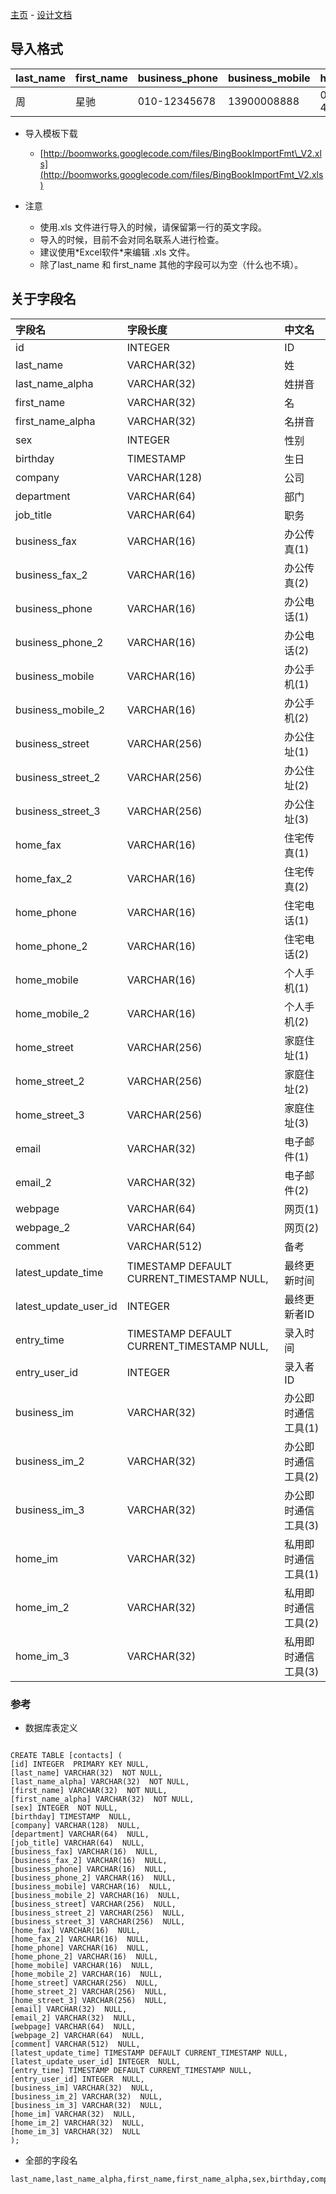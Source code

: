 [主页](BingBookCN.md) - [设计文档](BingBookSpec.md)

## 导入格式 ##

|last\_name|first\_name|business\_phone|business\_mobile|home\_phone|home\_mobile|email|
|:---------|:----------|:--------------|:---------------|:----------|:-----------|:----|
|周       |星驰     |010-12345678   |13900008888     |010-43215678|13300009999 |xingchi.zhou@gmail.com|

  * 导入模板下载
    * [http://boomworks.googlecode.com/files/BingBookImportFmt\_V2.xls](http://boomworks.googlecode.com/files/BingBookImportFmt_V2.xls)

  * 注意
    * 使用.xls 文件进行导入的时候，请保留第一行的英文字段。
    * 导入的时候，目前不会对同名联系人进行检查。
    * 建议使用\*Excel软件\*来编辑 .xls 文件。
    * 除了last\_name 和 first\_name 其他的字段可以为空（什么也不填）。

## 关于字段名 ##

| **字段名** | **字段长度** | **中文名** |
|:--------------|:-----------------|:--------------|
|id             |INTEGER           |ID             |
|last\_name     |VARCHAR(32)       |姓            |
|last\_name\_alpha|VARCHAR(32)       |姓拼音      |
|first\_name    |VARCHAR(32)       |名            |
|first\_name\_alpha|VARCHAR(32)       |名拼音      |
|sex            |INTEGER           |性别         |
|birthday       |TIMESTAMP         |生日         |
|company        |VARCHAR(128)      |公司         |
|department     |VARCHAR(64)       |部门         |
|job\_title     |VARCHAR(64)       |职务         |
|business\_fax  |VARCHAR(16)       |办公传真(1)|
|business\_fax\_2|VARCHAR(16)       |办公传真(2)|
|business\_phone|VARCHAR(16)       |办公电话(1)|
|business\_phone\_2|VARCHAR(16)       |办公电话(2)|
|business\_mobile|VARCHAR(16)       |办公手机(1)|
|business\_mobile\_2|VARCHAR(16)       |办公手机(2)|
|business\_street|VARCHAR(256)      |办公住址(1)|
|business\_street\_2|VARCHAR(256)      |办公住址(2)|
|business\_street\_3|VARCHAR(256)      |办公住址(3)|
|home\_fax      |VARCHAR(16)       |住宅传真(1)|
|home\_fax\_2   |VARCHAR(16)       |住宅传真(2)|
|home\_phone    |VARCHAR(16)       |住宅电话(1)|
|home\_phone\_2 |VARCHAR(16)       |住宅电话(2)|
|home\_mobile   |VARCHAR(16)       |个人手机(1)|
|home\_mobile\_2|VARCHAR(16)       |个人手机(2)|
|home\_street   |VARCHAR(256)      |家庭住址(1)|
|home\_street\_2|VARCHAR(256)      |家庭住址(2)|
|home\_street\_3|VARCHAR(256)      |家庭住址(3)|
|email          |VARCHAR(32)       |电子邮件(1)|
|email\_2       |VARCHAR(32)       |电子邮件(2)|
|webpage        |VARCHAR(64)       |网页(1)      |
|webpage\_2     |VARCHAR(64)       |网页(2)      |
|comment        |VARCHAR(512)      |备考         |
|latest\_update\_time|TIMESTAMP DEFAULT CURRENT\_TIMESTAMP NULL,|最终更新时间|
|latest\_update\_user\_id|INTEGER           |最终更新者ID|
|entry\_time    |TIMESTAMP DEFAULT CURRENT\_TIMESTAMP NULL,|录入时间   |
|entry\_user\_id|INTEGER           |录入者ID    |
|business\_im   |VARCHAR(32)       |办公即时通信工具(1)|
|business\_im\_2|VARCHAR(32)       |办公即时通信工具(2)|
|business\_im\_3|VARCHAR(32)       |办公即时通信工具(3)|
|home\_im       |VARCHAR(32)       |私用即时通信工具(1)|
|home\_im\_2    |VARCHAR(32)       |私用即时通信工具(2)|
|home\_im\_3    |VARCHAR(32)       |私用即时通信工具(3)|

### 参考 ###

- 数据库表定义

```

CREATE TABLE [contacts] (
[id] INTEGER  PRIMARY KEY NULL,
[last_name] VARCHAR(32)  NOT NULL,
[last_name_alpha] VARCHAR(32)  NOT NULL,
[first_name] VARCHAR(32)  NOT NULL,
[first_name_alpha] VARCHAR(32)  NOT NULL,
[sex] INTEGER  NOT NULL,
[birthday] TIMESTAMP  NULL,
[company] VARCHAR(128)  NULL,
[department] VARCHAR(64)  NULL,
[job_title] VARCHAR(64)  NULL,
[business_fax] VARCHAR(16)  NULL,
[business_fax_2] VARCHAR(16)  NULL,
[business_phone] VARCHAR(16)  NULL,
[business_phone_2] VARCHAR(16)  NULL,
[business_mobile] VARCHAR(16)  NULL,
[business_mobile_2] VARCHAR(16)  NULL,
[business_street] VARCHAR(256)  NULL,
[business_street_2] VARCHAR(256)  NULL,
[business_street_3] VARCHAR(256)  NULL,
[home_fax] VARCHAR(16)  NULL,
[home_fax_2] VARCHAR(16)  NULL,
[home_phone] VARCHAR(16)  NULL,
[home_phone_2] VARCHAR(16)  NULL,
[home_mobile] VARCHAR(16)  NULL,
[home_mobile_2] VARCHAR(16)  NULL,
[home_street] VARCHAR(256)  NULL,
[home_street_2] VARCHAR(256)  NULL,
[home_street_3] VARCHAR(256)  NULL,
[email] VARCHAR(32)  NULL,
[email_2] VARCHAR(32)  NULL,
[webpage] VARCHAR(64)  NULL,
[webpage_2] VARCHAR(64)  NULL,
[comment] VARCHAR(512)  NULL,
[latest_update_time] TIMESTAMP DEFAULT CURRENT_TIMESTAMP NULL,
[latest_update_user_id] INTEGER  NULL,
[entry_time] TIMESTAMP DEFAULT CURRENT_TIMESTAMP NULL,
[entry_user_id] INTEGER  NULL,
[business_im] VARCHAR(32)  NULL,
[business_im_2] VARCHAR(32)  NULL,
[business_im_3] VARCHAR(32)  NULL,
[home_im] VARCHAR(32)  NULL,
[home_im_2] VARCHAR(32)  NULL,
[home_im_3] VARCHAR(32)  NULL
);

```

- 全部的字段名

```
last_name,last_name_alpha,first_name,first_name_alpha,sex,birthday,company,department,job_title,business_fax,business_fax_2,business_phone,business_phone_2,business_mobile,business_mobile_2,business_street,business_street_2,business_street_3,home_fax,home_fax_2,home_phone,home_phone_2,home_mobile,home_mobile_2,home_street,home_street_2,home_street_3,email,email_2,webpage,webpage_2,comment,latest_update_time,latest_update_user_id,entry_time,entry_user_id,business_im,business_im_2business_im_3,home_im,home_im_2,home_im_3
```